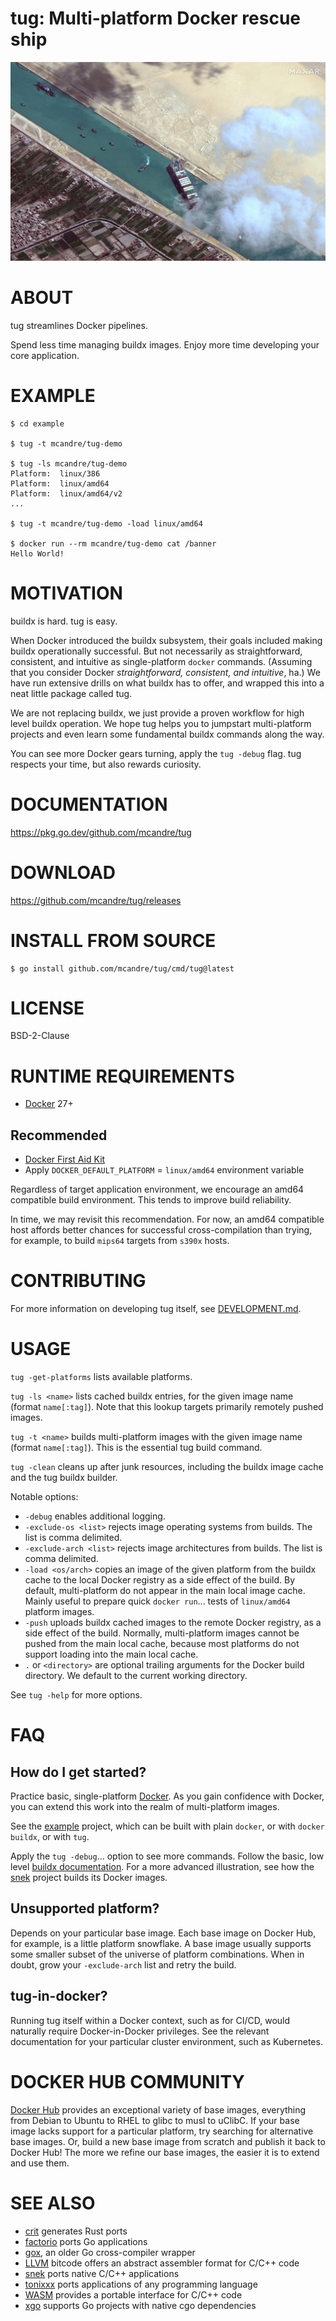 # tug: Multi-platform Docker rescue ship

![logo](tug.png)

# ABOUT

tug streamlines Docker pipelines.

Spend less time managing buildx images. Enjoy more time developing your core application.

# EXAMPLE

```console
$ cd example

$ tug -t mcandre/tug-demo

$ tug -ls mcandre/tug-demo
Platform:  linux/386
Platform:  linux/amd64
Platform:  linux/amd64/v2
...

$ tug -t mcandre/tug-demo -load linux/amd64

$ docker run --rm mcandre/tug-demo cat /banner
Hello World!
```

# MOTIVATION

buildx is hard. tug is easy.

When Docker introduced the buildx subsystem, their goals included making buildx operationally successful. But not necessarily as straightforward, consistent, and intuitive as single-platform `docker` commands. (Assuming that you consider Docker *straightforward, consistent, and intuitive*, ha.) We have run extensive drills on what buildx has to offer, and wrapped this into a neat little package called tug.

We are not replacing buildx, we just provide a proven workflow for high level buildx operation. We hope tug helps you to jumpstart multi-platform projects and even learn some fundamental buildx commands along the way.

You can see more Docker gears turning, apply the `tug -debug` flag. tug respects your time, but also rewards curiosity.

# DOCUMENTATION

https://pkg.go.dev/github.com/mcandre/tug

# DOWNLOAD

https://github.com/mcandre/tug/releases

# INSTALL FROM SOURCE

```console
$ go install github.com/mcandre/tug/cmd/tug@latest
```

# LICENSE

BSD-2-Clause

# RUNTIME REQUIREMENTS

* [Docker](https://www.docker.com/) 27+

## Recommended

* [Docker First Aid Kit](https://github.com/mcandre/docker-first-aid-kit)
* Apply `DOCKER_DEFAULT_PLATFORM` = `linux/amd64` environment variable

Regardless of target application environment, we encourage an amd64 compatible build environment. This tends to improve build reliability.

In time, we may revisit this recommendation. For now, an amd64 compatible host affords better chances for successful cross-compilation than trying, for example, to build `mips64` targets from `s390x` hosts.

# CONTRIBUTING

For more information on developing tug itself, see [DEVELOPMENT.md](DEVELOPMENT.md).

# USAGE

`tug -get-platforms` lists available platforms.

`tug -ls <name>` lists cached buildx entries, for the given image name (format `name[:tag]`). Note that this lookup targets primarily remotely pushed images.

`tug -t <name>` builds multi-platform images with the given image name (format `name[:tag]`). This is the essential tug build command.

`tug -clean` cleans up after junk resources, including the buildx image cache and the tug buildx builder.

Notable options:

* `-debug` enables additional logging.
* `-exclude-os <list>` rejects image operating systems from builds. The list is comma delimited.
* `-exclude-arch <list>` rejects image architectures from builds. The list is comma delimited.
* `-load <os/arch>` copies an image of the given platform from the buildx cache to the local Docker registry as a side effect of the build. By default, multi-platform do not appear in the main local image cache. Mainly useful to prepare quick `docker run`... tests of `linux/amd64` platform images.
* `-push` uploads buildx cached images to the remote Docker registry, as a side effect of the build. Normally, multi-platform images cannot be pushed from the main local cache, because most platforms do not support loading into the main local cache.
* `.` or `<directory>` are optional trailing arguments for the Docker build directory. We default to the current working directory.

See `tug -help` for more options.

# FAQ

## How do I get started?

Practice basic, single-platform [Docker](https://www.docker.com/). As you gain confidence with Docker, you can extend this work into the realm of multi-platform images.

See the [example](example/) project, which can be built with plain `docker`, or with `docker buildx`, or with `tug`.

Apply the `tug -debug`... option to see more commands. Follow the basic, low level [buildx documentation](https://docs.docker.com/buildx/working-with-buildx/). For a more advanced illustration, see how the [snek](https://github.com/mcandre/snek) project builds its Docker images.

## Unsupported platform?

Depends on your particular base image. Each base image on Docker Hub, for example, is a little platform snowflake. A base image usually supports some smaller subset of the universe of platform combinations. When in doubt, grow your `-exclude-arch` list and retry the build.

## tug-in-docker?

Running tug itself within a Docker context, such as for CI/CD, would naturally require Docker-in-Docker privileges. See the relevant documentation for your particular cluster environment, such as Kubernetes.

# DOCKER HUB COMMUNITY

[Docker Hub](https://hub.docker.com/) provides an exceptional variety of base images, everything from Debian to Ubuntu to RHEL to glibc to musl to uClibC. If your base image lacks support for a particular platform, try searching for alternative base images. Or, build a new base image from scratch and publish it back to Docker Hub! The more we refine our base images, the easier it is to extend and use them.

# SEE ALSO

* [crit](https://github.com/mcandre/crit) generates Rust ports
* [factorio](https://github.com/mcandre/factorio) ports Go applications
* [gox](https://github.com/mitchellh/gox), an older Go cross-compiler wrapper
* [LLVM](https://llvm.org/) bitcode offers an abstract assembler format for C/C++ code
* [snek](https://github.com/mcandre/snek) ports native C/C++ applications
* [tonixxx](https://github.com/mcandre/tonixxx) ports applications of any programming language
* [WASM](https://webassembly.org/) provides a portable interface for C/C++ code
* [xgo](https://github.com/crazy-max/xgo) supports Go projects with native cgo dependencies
